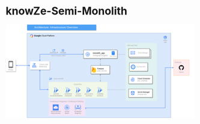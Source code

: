 # knowZe-Semi-Monolith

<p align="center">
  <img align="center" width="700" src="/CC-archi.png" />
</p>

